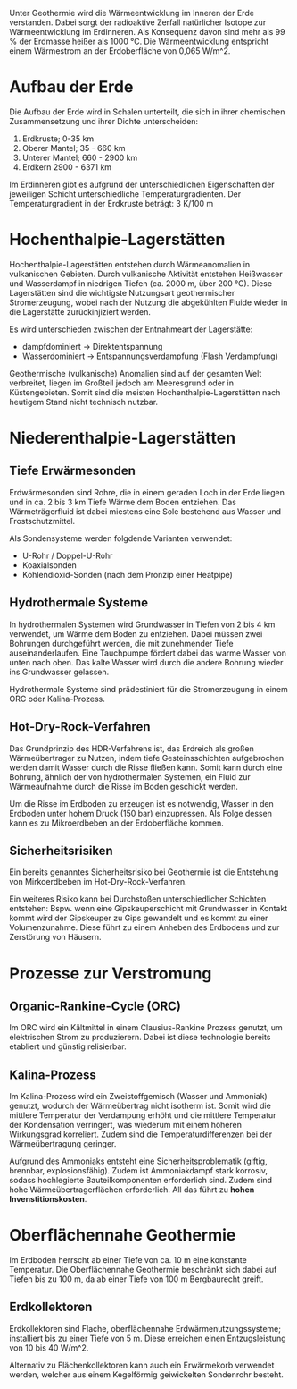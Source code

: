 Unter Geothermie wird die Wärmeentwicklung im Inneren der Erde verstanden. Dabei sorgt der radioaktive Zerfall natürlicher Isotope zur Wärmeentwicklung im Erdinneren. Als Konsequenz davon sind mehr als 99 % der Erdmasse heißer als 1000 °C. Die Wärmeentwicklung entspricht einem Wärmestrom an der Erdoberfläche von 0,065 W/m^2.

# Aufbau der Erde
Die Aufbau der Erde wird in Schalen unterteilt, die sich in ihrer chemischen Zusammensetzung und ihrer Dichte unterscheiden:
1. Erdkruste; 0-35 km
2. Oberer Mantel; 35 - 660 km
3. Unterer Mantel; 660 - 2900 km
4. Erdkern 2900 - 6371 km

Im Erdinneren gibt es aufgrund der unterschiedlichen Eigenschaften der jeweiligen Schicht unterschiedliche Temperaturgradienten. Der Temperaturgradient in der Erdkruste beträgt: 3 K/100 m
# Hochenthalpie-Lagerstätten
Hochenthalpie-Lagerstätten entstehen durch Wärmeanomalien in vulkanischen Gebieten. Durch vulkanische Aktivität entstehen Heißwasser und Wasserdampf in niedrigen Tiefen (ca. 2000 m, über 200 °C). Diese Lagerstätten sind die wichtigste Nutzungsart geothermischer Stromerzeugung, wobei nach der Nutzung die abgekühlten Fluide wieder in die Lagerstätte zurückinjiziert werden.

Es wird unterschieden zwischen der Entnahmeart der Lagerstätte:
- dampfdominiert -> Direktentspannung
- Wasserdominiert -> Entspannungsverdampfung (Flash Verdampfung)

Geothermische (vulkanische) Anomalien sind auf der gesamten Welt verbreitet, liegen im Großteil jedoch am Meeresgrund oder in Küstengebieten. Somit sind die meisten Hochenthalpie-Lagerstätten nach heutigem Stand nicht technisch nutzbar.
# Niederenthalpie-Lagerstätten
## Tiefe Erwärmesonden
Erdwärmesonden sind Rohre, die in einem geraden Loch in der Erde liegen und in ca. 2 bis 3 km Tiefe Wärme dem Boden entziehen. Das Wärmeträgerfluid ist dabei miestens eine Sole bestehend aus Wasser und Frostschutzmittel.

Als Sondensysteme werden folgdende Varianten verwendet:
- U-Rohr / Doppel-U-Rohr
- Koaxialsonden
- Kohlendioxid-Sonden (nach dem Pronzip einer Heatpipe)

## Hydrothermale Systeme
In hydrothermalen Systemen wird Grundwasser in Tiefen von 2 bis 4 km verwendet, um Wärme dem Boden zu entziehen. Dabei müssen zwei Bohrungen durchgeführt werden, die mit zunehmender Tiefe auseinanderlaufen. Eine Tauchpumpe fördert dabei das warme Wasser von unten nach oben. Das kalte Wasser wird durch die andere Bohrung wieder ins Grundwasser gelassen.

Hydrothermale Systeme sind prädestiniert für die Stromerzeugung in einem ORC oder Kalina-Prozess.
## Hot-Dry-Rock-Verfahren
Das Grundprinzip des HDR-Verfahrens ist, das Erdreich als großen Wärmeübertrager zu Nutzen, indem tiefe Gesteinsschichten aufgebrochen werden damit Wasser durch die Risse fließen kann. Somit kann durch eine Bohrung, ähnlich der von hydrothermalen Systemen, ein Fluid zur Wärmeaufnahme durch die Risse im Boden geschickt werden.

Um die Risse im Erdboden zu erzeugen ist es notwendig, Wasser in den Erdboden unter hohem Druck (150 bar) einzupressen. Als Folge dessen kann es zu Mikroerdbeben an der Erdoberfläche kommen.
## Sicherheitsrisiken
Ein bereits genanntes Sicherheitsrisiko bei Geothermie ist die Entstehung von Mirkoerdbeben im Hot-Dry-Rock-Verfahren.

Ein weiteres Risiko kann bei Durchstoßen unterschiedlicher Schichten entstehen: Bspw. wenn eine Gipskeuperschicht mit Grundwasser in Kontakt kommt wird der Gipskeuper zu Gips gewandelt und es kommt zu einer Volumenzunahme. Diese führt zu einem Anheben des Erdbodens und zur Zerstörung von Häusern.
# Prozesse zur Verstromung
## Organic-Rankine-Cycle (ORC)
Im ORC wird ein Kältmittel in einem Clausius-Rankine Prozess genutzt, um elektrischen Strom zu produzierern. Dabei ist diese technologie bereits etabliert und günstig relisierbar.
## Kalina-Prozess
Im Kalina-Prozess wird ein Zweistoffgemisch (Wasser und Ammoniak) genutzt, wodurch der Wärmeübertrag nicht isotherm ist. Somit wird die mittlere Temperatur der Verdampung erhöht und die mittlere Temperatur der Kondensation verringert, was wiederum mit einem höheren Wirkungsgrad korreliert. Zudem sind die Temperaturdifferenzen bei der Wärmeübertragung geringer.

Aufgrund des Ammoniaks entsteht eine Sicherheitsproblematik (giftig, brennbar, explosionsfähig). Zudem ist Ammoniakdampf stark korrosiv, sodass hochlegierte Bauteilkomponenten erforderlich sind. Zudem sind hohe Wärmeübertragerflächen erforderlich. All das führt zu **hohen Invenstitionskosten**.
# Oberflächennahe Geothermie
Im Erdboden herrscht ab einer Tiefe von ca. 10 m eine konstante Temperatur. Die Oberflächennahe Geothermie beschränkt sich dabei auf Tiefen bis zu 100 m, da ab einer Tiefe von 100 m Bergbaurecht greift.
## Erdkollektoren
Erdkollektoren sind Flache, oberflächennahe Erdwärmenutzungssysteme; installiert bis zu einer Tiefe von 5 m. Diese erreichen einen Entzugsleistung von 10 bis 40 W/m^2.

Alternativ zu Flächenkollektoren kann auch ein Erwärmekorb verwendet werden, welcher aus einem Kegelförmig geiwickelten Sondenrohr besteht.